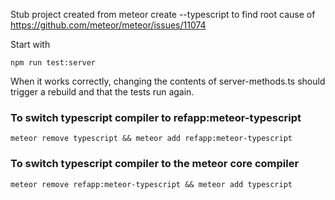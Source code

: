 Stub project created from meteor create --typescript to find root cause of 
https://github.com/meteor/meteor/issues/11074

Start with

    npm run test:server

When it works correctly, changing the contents of server-methods.ts should trigger a rebuild and 
that the tests run again.

### To switch typescript compiler to refapp:meteor-typescript

    meteor remove typescript && meteor add refapp:meteor-typescript

### To switch typescript compiler to the meteor core compiler
  
    meteor remove refapp:meteor-typescript && meteor add typescript
